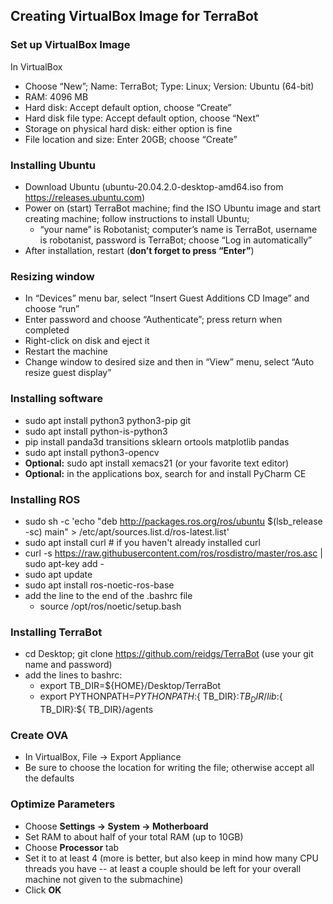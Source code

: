 ## Creating VirtualBox Image for TerraBot ##

### Set up VirtualBox Image ### 
In VirtualBox
* Choose “New”; Name: TerraBot; Type: Linux; Version: Ubuntu (64-bit)
* RAM: 4096 MB
* Hard disk: Accept default option, choose “Create”
* Hard disk file type: Accept default option, choose “Next”
* Storage on physical hard disk: either option is fine
* File location and size: Enter 20GB; choose “Create”

### Installing Ubuntu ###
* Download Ubuntu (ubuntu-20.04.2.0-desktop-amd64.iso from https://releases.ubuntu.com)
* Power on (start) TerraBot machine; find the ISO Ubuntu image and start creating machine; follow instructions to install Ubuntu;
    -	“your name” is Robotanist; computer’s name is TerraBot, username is robotanist, password is TerraBot; choose “Log in automatically”
* After installation, restart (**don’t forget to press “Enter”**)

###	Resizing window ###
* In “Devices” menu bar, select “Insert Guest Additions CD Image” and choose “run”
* Enter password and choose “Authenticate”; press return when completed
* Right-click on disk and eject it
* Restart the machine
* Change window to desired size and then in “View” menu, select “Auto resize guest display”

###	Installing software ###
* sudo apt install python3 python3-pip git
* sudo apt install python-is-python3
* pip install panda3d transitions sklearn ortools matplotlib pandas
* sudo apt install python3-opencv
* **Optional:** sudo apt install xemacs21 (or your favorite text editor)
* **Optional:** in the applications box, search for and install PyCharm CE

###	Installing ROS ###
* sudo sh -c 'echo "deb http://packages.ros.org/ros/ubuntu $(lsb_release -sc) main" > /etc/apt/sources.list.d/ros-latest.list'
* sudo apt install curl # if you haven't already installed curl
* curl -s https://raw.githubusercontent.com/ros/rosdistro/master/ros.asc | sudo apt-key add -
* sudo apt update
* sudo apt install ros-noetic-ros-base
* add the line to the end of the .bashrc file
    - source /opt/ros/noetic/setup.bash

### Installing TerraBot ###
* cd Desktop; git clone https://github.com/reidgs/TerraBot (use your git name and password)
* add the lines to bashrc:
    - export TB_DIR=${HOME}/Desktop/TerraBot 
    - export PYTHONPATH=${PYTHONPATH}:${ TB_DIR}:${ TB_DIR}/lib:${ TB_DIR}:${ TB_DIR}/agents

### Create OVA ###
* In VirtualBox, File -> Export Appliance
* Be sure to choose the location for writing the file; otherwise accept all the defaults

### Optimize Parameters ###
* Choose **Settings -> System -> Motherboard**
* Set RAM to about half of your total RAM (up to 10GB)
* Choose **Processor** tab
* Set it to at least 4 (more is better, but also keep in mind how many CPU threads you have -- at least a couple should be left for your overall machine not given to the submachine)
* Click **OK**




